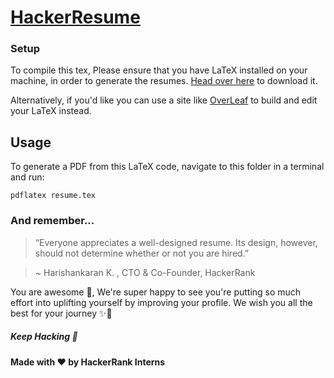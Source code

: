 # [HackerResume](https://hackerresume.com)

### Setup
To compile this tex, Please ensure that you have LaTeX installed on your machine, in order to generate the resumes. [Head over here](https://www.latex-project.org/get/) to download it.
  
Alternatively, if you'd like you can use a site like [OverLeaf](https://overleaf.com) to build and edit your LaTeX instead.

## Usage
To generate a PDF from this LaTeX code, navigate to this folder in a terminal and run:

    pdflatex resume.tex

### And remember...

>“Everyone appreciates a well-designed resume. Its design, however, should not determine whether or not you are hired.”  

> ~ Harishankaran K. ,   CTO & Co-Founder, HackerRank

You are awesome 🙂, We're super happy to see you're putting so much effort into uplifting yourself by improving your profile. We wish you all the best for your journey ✨🚀

##### Keep Hacking 🎉

#### Made with ♥ by HackerRank Interns
